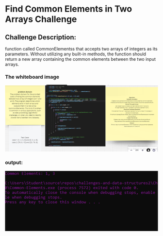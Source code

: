 ﻿# Find Common Elements in Two Arrays Challenge

## Challenge Description:
function called CommonElementss that accepts two arrays of integers as its parameters. Without utilizing any built-in methods, the function should return a new array containing the common elements between the two input arrays.
### The whiteboard image
![Whiteboard Image](assets/CH6.PNG)
### output:
![Output Image](assets/CH6.2.PNG)